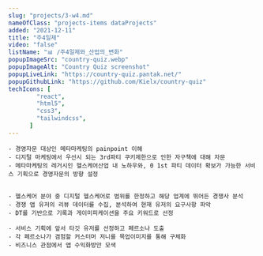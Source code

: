 ```yaml
---
slug: "projects/3-w4.md"
nameOfClass: "projects-items dataProjects"
added: "2021-12-11"
title: "주4일제"
video: "false"
listName: "📊 /주4일제와_산업의_변화"
popupImageSrc: "country-quiz.webp"
popupImageAlt: "Country Quiz screenshot"
popupLiveLink: "https://country-quiz.pantak.net/"
popupGithubLink: "https://github.com/Kielx/country-quiz"
techIcons: [
        "react",
        "html5",
        "css3",
        "tailwindcss",
      ]
---
```


    - 경영자문 대상인 메타마케팅의 painpoint 이해
    - 디지털 마케팅에서 우선시 되는 3rd파티 쿠키제한으로 인한 자구책에 대해 자문
    - 메타마케팅의 레거시인 헬스케어산업 내 노하우와, 0 1st 파티 데이터 확보가 가능한 서비스 기획으로 경영자문의 방향 설정   


    - 헬스케어 분야 중 디지털 헬스케어로 범위를 한정하고 해당 업계에 뛰어든 경쟁사 분석
    - 경쟁 앱 유저의 리뷰 데이터를 수집, 분석하여 현재 유저의 요구사항 파악 
    - DT를 기반으로 기록과 게이미피케이션을 주요 키워드로 선정   

    - 서비스 기획에 앞서 타깃 유저를 선정하고 페르소나 도출 
    - 각 페르소나가 겸험할 커스터머 저니를 목업이미지를 통해 구체화
    - 비즈니스 관점에서 앱 수익화방안 모색   
   